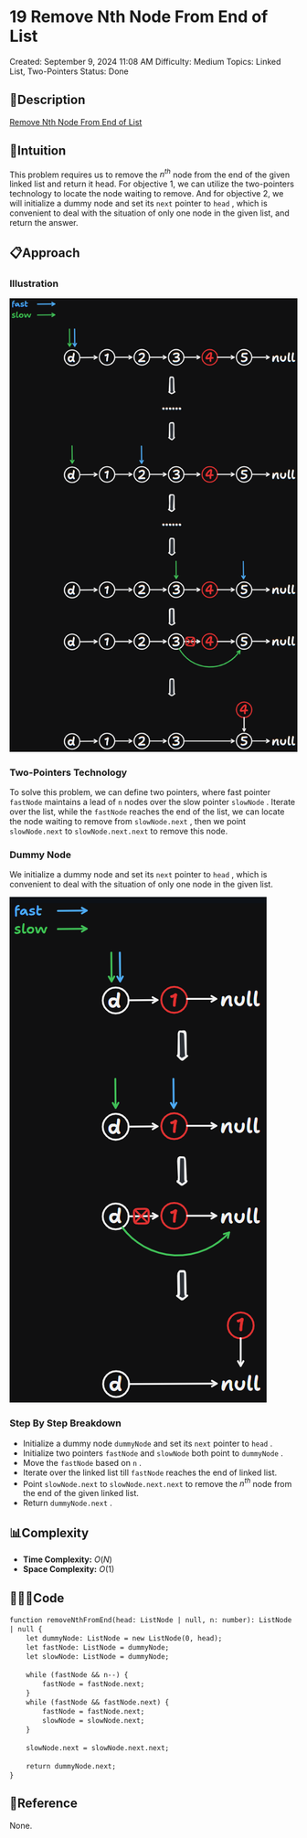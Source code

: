 # 19 Remove Nth Node From End of List

Created: September 9, 2024 11:08 AM
Difficulty: Medium
Topics: Linked List, Two-Pointers
Status: Done

## 📖Description

[Remove Nth Node From End of List](https://leetcode.com/problems/remove-nth-node-from-end-of-list/description/)

## 🤔Intuition

This problem requires us to remove the $n^{th}$ node from the end of the given linked list and return it head. For objective 1, we can utilize the two-pointers technology to locate the node waiting to remove. And for objective 2, we will initialize a dummy node and set its `next` pointer to `head` , which is convenient to deal with the situation of only one node in the given list, and return the answer.

## 📋Approach

### Illustration

![RemoceNthNodeFromEndOfList.png](RemoceNthNodeFromEndOfList.png)

### Two-Pointers Technology

To solve this problem, we can define two pointers, where fast pointer `fastNode` maintains a lead of `n` nodes over the slow pointer `slowNode` . Iterate over the list, while the `fastNode` reaches the end of the list, we can locate the node waiting to remove from `slowNode.next` , then we point `slowNode.next` to `slowNode.next.next` to remove this node.

### Dummy Node

We initialize a dummy node and set its `next` pointer to `head` , which is convenient to deal with the situation of only one node in the given list.

![RemoceNthNodeFromEndOfList2.png](RemoceNthNodeFromEndOfList2.png)

### Step By Step Breakdown

- Initialize a dummy node `dummyNode` and set its `next` pointer to `head` .
- Initialize two pointers `fastNode` and `slowNode` both point to `dummyNode` .
- Move the `fastNode` based on `n` .
- Iterate over the linked list till `fastNode` reaches the end of linked list.
- Point `slowNode.next` to `slowNode.next.next` to remove the $n^{th}$ node from the end of the given linked list.
- Return `dummyNode.next` .

## 📊Complexity

- **Time Complexity:** $O(N)$
- **Space Complexity:** $O(1)$

## 🧑🏻‍💻Code

```tsx
function removeNthFromEnd(head: ListNode | null, n: number): ListNode | null {
    let dummyNode: ListNode = new ListNode(0, head);
    let fastNode: ListNode = dummyNode;
    let slowNode: ListNode = dummyNode;

    while (fastNode && n--) {
        fastNode = fastNode.next;
    }
    while (fastNode && fastNode.next) {
        fastNode = fastNode.next;
        slowNode = slowNode.next;
    }

    slowNode.next = slowNode.next.next;

    return dummyNode.next;
}
```

## 🔖Reference

None.